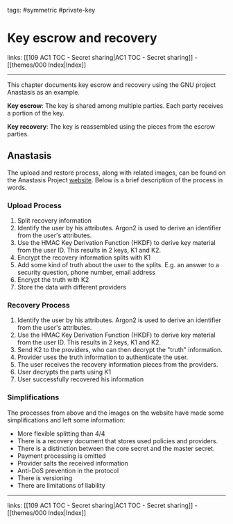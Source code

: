 tags: #symmetric #private-key

# Key escrow and recovery

links: [[109 AC1 TOC - Secret sharing|AC1 TOC - Secret sharing]] - [[themes/000 Index|Index]]

---

This chapter documents key escrow and recovery using the GNU project Anastasis as an example.

**Key escrow**: The key is shared among multiple parties. Each party receives a portion of the key.

**Key recovery**: The key is reassembled using the pieces from the escrow parties.

## Anastasis

The upload and restore process, along with related images, can be found on the Anastasis Project [website](https://anastasis.lu/en/). Below is a brief description of the process in words.

### Upload Process

1. Split recovery information
2. Identify the user by his attributes. Argon2 is used to derive an identifier from the user's attributes.
3. Use the HMAC Key Derivation Function (HKDF) to derive key material from the user ID. This results in 2 keys, K1 and K2.
4. Encrypt the recovery information splits with K1
5. Add some kind of truth about the user to the splits. E.g. an answer to a security question, phone number, email address
6. Encrypt the truth with K2
7. Store the data with different providers

### Recovery Process

1. Identify the user by his attributes. Argon2 is used to derive an identifier from the user's attributes.
2. Use the HMAC Key Derivation Function (HKDF) to derive key material from the user ID. This results in 2 keys, K1 and K2.
3. Send K2 to the providers, who can then decrypt the "truth" information.
4. Provider uses the truth information to authenticate the user.
5. The user receives the recovery information pieces from the providers.
6. User decrypts the parts using K1
7. User successfully recovered his information

### Simplifications
The processes from above and the images on the website have made some simplifications and left some information:

- More flexible splitting than 4/4
- There is a recovery document that stores used policies and providers.
- There is a distinction between the core secret and the master secret.
- Payment processing is omitted
- Provider salts the received information
- Anti-DoS prevention in the protocol
- There is versioning
- There are limitations of liability


---
links: [[109 AC1 TOC - Secret sharing|AC1 TOC - Secret sharing]] - [[themes/000 Index|Index]]